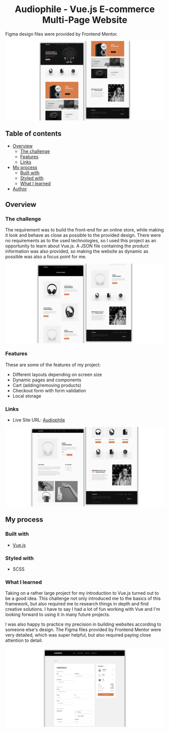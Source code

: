 <h1 align="center">Audiophile - Vue.js E-commerce Multi-Page Website</h1>

Figma design files were provided by Frontend Mentor.

<p align="center"><img src="./public/presentation/preview1.png" alt="image preview of the Audiophile Homepage" align="center"><p>

## Table of contents

- [Overview](#overview)
  - [The challenge](#the-challenge)
  - [Features](#features)
  - [Links](#links)
- [My process](#my-process)
  - [Built with](#built-with)
  - [Styled with](#styled-with)
  - [What I learned](#what-i-learned)
- [Author](#author)

## Overview

### The challenge

The requirement was to build the front-end for an online store, while making it look and behave as close as possible to the provided design. There were no requirements as to the used technologies, so I used this project as an opportunity to learn about Vue.js. A JSON file containing the product information was also provided, so making the website as dynamic as possible was also a focus point for me.

<p align="center"><img src="./public/presentation/preview2.png" alt="image preview of the Audiophile category page" align="center"><p>

### Features

These are some of the features of my project:

- Different layouts depending on screen size
- Dynamic pages and components
- Cart (adding/removing products)
- Checkout form with form validation
- Local storage

### Links

- Live Site URL: [Audiophile](https://audiophilewebsite.netlify.app/)

<p align="center"><img src="./public/presentation/preview3.png" alt="image preview of the Audiophile product page" align="center"><p>

## My process

### Built with

- [Vue.js](https://vuejs.org/)

### Styled with

- SCSS

### What I learned

Taking on a rather large project for my introduction to Vue.js turned out to be a good idea. This challenge not only introduced me to the basics of this framework, but also required me to research things in depth and find creative solutions. I have to say I had a lot of fun working with Vue and I'm looking forward to using it in many future projects.

I was also happy to practice my precision in building websites according to someone else's design. The Figma files provided by Frontend Mentor were very detailed, which was super helpful, but also required paying close attention to detail.

<p align="center"><img src="./public/presentation/preview4.png" alt="image preview of the Audiophile checkout form" align="center"><p>
